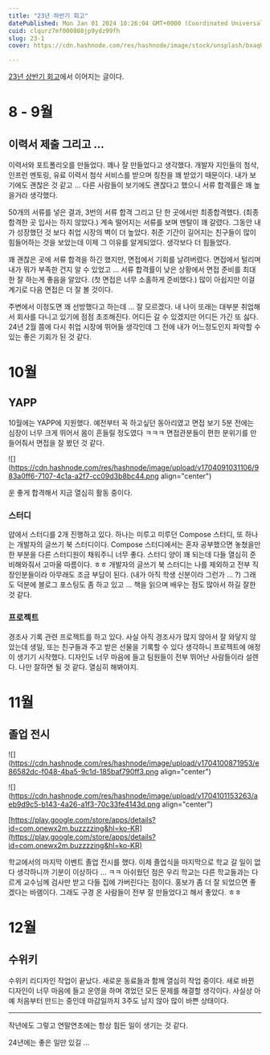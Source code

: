 ```yaml
---
title: "23년 하반기 회고"
datePublished: Mon Jan 01 2024 10:26:04 GMT+0000 (Coordinated Universal Time)
cuid: clqurz7mf000808jp9ydz99fh
slug: 23-1
cover: https://cdn.hashnode.com/res/hashnode/image/stock/unsplash/bxaqUeVIGHU/upload/7fee80c41bab75a08294c688c64a8133.jpeg

---
```


[23년 상반기 회고](https://jinukeu.hashnode.dev/23)에서 이어지는 글이다.

# 8 - 9월

## 이력서 제출 그리고 ...

이력서와 포트폴리오를 만들었다. 꽤나 잘 만들었다고 생각했다. 개발자 지인들의 첨삭, 인프런 멘토링, 유료 이력서 첨삭 서비스를 받으며 칭찬을 꽤 받았기 때문이다. 내가 보기에도 괜찮은 것 같고 ... 다른 사람들이 보기에도 괜찮다고 했으니 서류 합격률은 꽤 높을거라 생각했다.

50개의 서류를 넣은 결과, 3번의 서류 합격 그리고 단 한 곳에서만 최종합격했다. (최종합격한 곳 입사는 하지 않았다.) 계속 떨어지는 서류를 보며 멘탈이 꽤 갈렸다. 그동안 내가 성장했던 것 보다 취업 시장의 벽이 더 높았다. 취준 기간이 길어지는 친구들이 많이 힘들어하는 것을 보았는데 이제 그 이유를 알게되었다. 생각보다 더 힘들었다.

꽤 괜찮은 곳에 서류 합격을 하긴 했지만, 면접에서 기회를 날려버렸다. 면접에서 털리며 내가 뭐가 부족한 건지 알 수 있었고 ... 서류 합격률이 낮은 상황에서 면접 준비를 최대한 잘 하는게 좋음을 알았다. (첫 면접은 너무 소홀하게 준비했다.) 많이 아쉽지만 이걸 계기로 다음 면접은 더 잘 볼 것이다.

주변에서 이정도면 꽤 선방했다고 하는데 ... 잘 모르겠다. 내 나이 또래는 대부분 취업해서 회사를 다니고 있기에 점점 초조해진다. 어디든 갈 수 있겠지만 어디든 가긴 또 싫다. 24년 2월 쯤에 다시 취업 시장에 뛰어들 생각인데 그 전에 내가 어느정도인지 파악할 수 있는 좋은 기회가 된 것 같다.

# 10월

## YAPP

10월에는 YAPP에 지원했다. 예전부터 꼭 하고싶던 동아리였고 면접 보기 5분 전에는 심장이 너무 크게 뛰어서 몸이 흔들릴 정도였다 ㅋㅋㅋ 면접관분들이 편한 분위기를 만들어줘서 면접을 잘 봤던 것 같다.

![](https://cdn.hashnode.com/res/hashnode/image/upload/v1704091031106/983a0ff6-7107-4c1a-a2f7-cc09d3b8bc44.png align="center")

운 좋게 합격해서 지금 열심히 활동 중이다.

### 스터디

얍에서 스터디를 2개 진행하고 있다. 하나는 미루고 미루던 Compose 스터디, 또 하나는 개발자의 글쓰기 북 스터디이다. Compose 스터디에서는 혼자 공부했으면 놓쳤을만한 부분을 다른 스터디원이 채워주니 너무 좋다. 스터디 양이 꽤 되는데 다들 열심히 준비해와줘서 고마울 따름이다. ㅎㅎ 개발자의 글쓰기 북 스터디는 나를 제외하고 전부 직장인분들이라 아무래도 조금 부담이 된다. (내가 아직 학생 신분이라 그런가 ... ?) 그래도 덕분에 블로그 포스팅도 좀 하고 있고 ... 책을 읽으며 배우는 점도 많아서 하길 잘한 것 같다.

### 프로젝트

경조사 기록 관련 프로젝트를 하고 있다. 사실 아직 경조사가 많지 않아서 잘 와닿지 않았는데 생일, 또는 친구들과 주고 받은 선물을 기록할 수 있다 생각하니 프로젝트에 애정이 생기기 시작했다. 디자인도 너무 마음에 들고 팀원들이 전부 뛰어난 사람들이라 설렌다. 나만 잘하면 될 것 같다. 열심히 해봐야지.

# 11월

## 졸업 전시

![](https://cdn.hashnode.com/res/hashnode/image/upload/v1704100871953/e86582dc-f048-4ba5-9c1d-185baf790ff3.png align="center")

![](https://cdn.hashnode.com/res/hashnode/image/upload/v1704101153263/aeb9d9c5-b143-4a26-a1f3-70c33fe4143d.png align="center")

[https://play.google.com/store/apps/details?id=com.onewx2m.buzzzzing&hl=ko-KR](https://play.google.com/store/apps/details?id=com.onewx2m.buzzzzing&hl=ko-KR)

학교에서의 마지막 이벤트 졸업 전시를 했다. 이제 졸업식을 마지막으로 학교 갈 일이 없다 생각하니까 기분이 이상하다 ... ㅋㅋ 아쉬웠던 점은 우리 학교는 다른 학교들과는 다르게 교수님께 검사만 받고 다들 집에 가버린다는 점이다. 홍보가 좀 더 잘 되었으면 좋겠다는 바램이다. 그래도 구경 온 사람들이 전부 잘 만들었다고 해서 좋았다. ㅎㅎ

# 12월

## 수위키

수위키 리디자인 작업이 끝났다. 새로운 동료들과 함께 열심히 작업 중이다. 새로 바뀐 디자인이 너무 마음에 들고 운영을 하며 겪었던 모든 문제를 해결할 생각이다. 사실상 아예 처음부터 만드는 중인데 마감일까지 3주도 남지 않아 많이 바쁜 상태이다.

---

작년에도 그렇고 연말연초에는 항상 힘든 일이 생기는 것 같다.

24년에는 좋은 일만 있길 ...